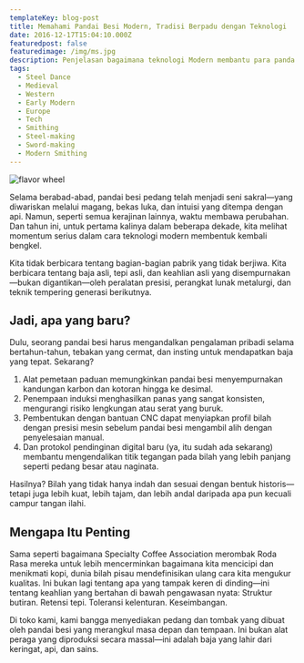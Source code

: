 ```yaml
---
templateKey: blog-post
title: Memahami Pandai Besi Modern, Tradisi Berpadu dengan Teknologi
date: 2016-12-17T15:04:10.000Z
featuredpost: false
featuredimage: /img/ms.jpg
description: Penjelasan bagaimana teknologi Modern membantu para panda besi untuk membuat karya yang lebih banyak dan lebih berkualitas.
tags:
  - Steel Dance
  - Medieval
  - Western
  - Early Modern
  - Europe
  - Tech
  - Smithing
  - Steel-making
  - Sword-making
  - Modern Smithing
---
```

![flavor wheel](/img/ms.jpg)

Selama berabad-abad, pandai besi pedang telah menjadi seni sakral—yang diwariskan melalui magang, bekas luka, dan intuisi yang ditempa dengan api. Namun, seperti semua kerajinan lainnya, waktu membawa perubahan. Dan tahun ini, untuk pertama kalinya dalam beberapa dekade, kita melihat momentum serius dalam cara teknologi modern membentuk kembali bengkel.

Kita tidak berbicara tentang bagian-bagian pabrik yang tidak berjiwa. Kita berbicara tentang baja asli, tepi asli, dan keahlian asli yang disempurnakan—bukan digantikan—oleh peralatan presisi, perangkat lunak metalurgi, dan teknik tempering generasi berikutnya.

## Jadi, apa yang baru?

Dulu, seorang pandai besi harus mengandalkan pengalaman pribadi selama bertahun-tahun, tebakan yang cermat, dan insting untuk mendapatkan baja yang tepat. Sekarang?

1. Alat pemetaan paduan memungkinkan pandai besi menyempurnakan kandungan karbon dan kotoran hingga ke desimal.
2. Penempaan induksi menghasilkan panas yang sangat konsisten, mengurangi risiko lengkungan atau serat yang buruk.
3. Pembentukan dengan bantuan CNC dapat menyiapkan profil bilah dengan presisi mesin sebelum pandai besi mengambil alih dengan penyelesaian manual.
4. Dan protokol pendinginan digital baru (ya, itu sudah ada sekarang) membantu mengendalikan titik tegangan pada bilah yang lebih panjang seperti pedang besar atau naginata.

Hasilnya? Bilah yang tidak hanya indah dan sesuai dengan bentuk historis—tetapi juga lebih kuat, lebih tajam, dan lebih andal daripada apa pun kecuali campur tangan ilahi.

## Mengapa Itu Penting

Sama seperti bagaimana Specialty Coffee Association merombak Roda Rasa mereka untuk lebih mencerminkan bagaimana kita mencicipi dan menikmati kopi, dunia bilah pisau mendefinisikan ulang cara kita mengukur kualitas. Ini bukan lagi tentang apa yang tampak keren di dinding—ini tentang keahlian yang bertahan di bawah pengawasan nyata:
Struktur butiran. Retensi tepi. Toleransi kelenturan. Keseimbangan.

Di toko kami, kami bangga menyediakan pedang dan tombak yang dibuat oleh pandai besi yang merangkul masa depan dan tempaan. Ini bukan alat peraga yang diproduksi secara massal—ini adalah baja yang lahir dari keringat, api, dan sains.
